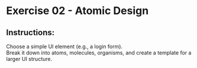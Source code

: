 # Exercise 02 - Atomic Design

## Instructions:

Choose a simple UI element (e.g., a login form).  
Break it down into atoms, molecules, organisms, and create a template for a larger UI structure.
